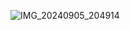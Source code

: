 ![IMG_20240905_204914](https://github.com/user-attachments/assets/cab0c371-41cf-4f12-a1cf-21696c0ae694)

